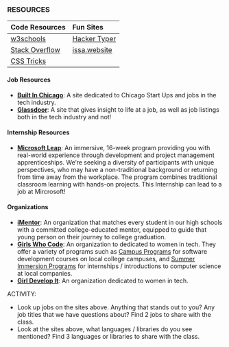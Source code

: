 ### RESOURCES

|Code Resources|Fun Sites|
|:---|:---|
|[w3schools](https://www.w3schools.com/)|[Hacker Typer](http://hackertyper.com/)|
|[Stack Overflow](https://stackoverflow.com/)|[issa.website](https://issa.website/)
|[CSS Tricks](https://css-tricks.com/)||

#### Job Resources

- __[Built In Chicago](https://www.builtinchicago.org/)__: A site dedicated to Chicago Start Ups and jobs in the tech industry.
- __[Glassdoor](https://www.glassdoor.com/)__: A site that gives insight to life at a job, as well as job listings both in the tech industry and not!


#### Internship Resources
- __[Microsoft Leap](http://www.industryexplorers.com/)__: An immersive, 16-week program providing you with real-world experience through development and project management apprenticeships. We’re seeking a diversity of participants with unique perspectives, who may have a non-traditional background or returning from time away from the workplace. The program combines traditional classroom learning with hands-on projects.  This Internship can lead to a job at Mircrosoft!


#### Organizations

- __[iMentor](https://imentor.org/)__: An organization that matches every student in our high schools with a committed college-educated mentor, equipped to guide that young person on their journey to college graduation.
- __[Girls Who Code](https://girlswhocode.com/)__: An organization to dedicated to women in tech. They offer a variety of programs such as [Campus Programs](https://girlswhocode.com/campus/) for software development courses on local college campuses, and [Summer Immersion Programs](https://girlswhocode.com/summer-immersion-programs/) for internships / introductions to computer science at local companies. 
- __[Girl Develop It](https://www.girldevelopit.com/)__: An organization dedicated to women in tech. 


ACTIVITY:
- Look up jobs on the sites above. Anything that stands out to you? Any job titles that we have questions about?  Find 2 jobs to share with the class. 
- Look at the sites above, what languages / libraries do you see mentioned? Find 3 languages or libraries to share with the class.